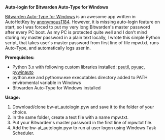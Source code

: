 <b>Auto-login for Bitwarden Auto-Type for Windows</b>

<a href=https://github.com/anonymous1184/bitwarden-autotype>Bitwarden Auto-Type for Windows</a> is an awesome app written in AutoHotKey by <a href=https://github.com/anonymous1184>anonymous1184</a>. However, it is missing auto-login feature on start, so I was forced to put my very long Bitwarden's master password after every PC boot. As my PC is protected quite well and I don't mind storing my master password in a plain text locally, I wrote this simple Python script, that takes user's master password from first line of file mpw.txt, runs Auto-Type, and automatically logs user in.

<b>Prerequisites:</b>
<ul>
<li>Python 3.x with following custom libraries installed: <a href=https://pypi.org/project/psutil/>psutil</a>, <a href=https://pypi.org/project/pyuac/>pyuac</a>, <a href=https://pypi.org/project/pywinauto/>pywinauto</a></li>
<li>python.exe and pythonw.exe executables directory added to PATH enviromental variable in Windows</li>
<li>Bitwarden Auto-Type for Windows installed
</ul>

<b>Usage:</b>
<ol>
<li>Download/clone bw-at_autologin.pyw and save it to the folder of your choice.</li>
<li>In the same folder, create a text file with a name mpw.txt.</li>
<li>Put your Bitwarden's master password in the first line of mpw.txt file.</li>
<li>Add the bw-at_autologin.pyw to run at user logon using Windows Task Scheduler.</li>
</ol>
